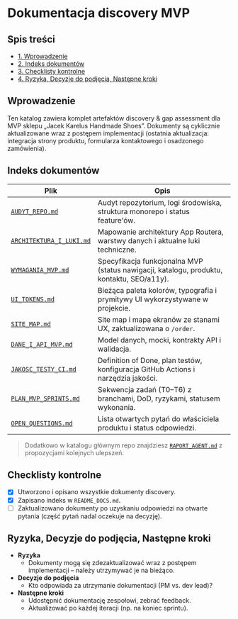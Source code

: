 # Dokumentacja discovery MVP

## Spis treści
- [1. Wprowadzenie](#wprowadzenie)
- [2. Indeks dokumentów](#indeks-dokumentow)
- [3. Checklisty kontrolne](#checklisty-kontrolne)
- [4. Ryzyka, Decyzje do podjęcia, Następne kroki](#ryzyka-decyzje-do-podjecia-nastepne-kroki)

## Wprowadzenie
Ten katalog zawiera komplet artefaktów discovery & gap assessment dla MVP sklepu „Jacek Karelus Handmade Shoes”. Dokumenty są cyklicznie aktualizowane wraz z postępem implementacji (ostatnia aktualizacja: integracja strony produktu, formularza kontaktowego i osadzonego zamówienia).

## Indeks dokumentów
| Plik | Opis |
| --- | --- |
| [`AUDYT_REPO.md`](./AUDYT_REPO.md) | Audyt repozytorium, logi środowiska, struktura monorepo i status feature'ów. |
| [`ARCHITEKTURA_I_LUKI.md`](./ARCHITEKTURA_I_LUKI.md) | Mapowanie architektury App Routera, warstwy danych i aktualne luki techniczne. |
| [`WYMAGANIA_MVP.md`](./WYMAGANIA_MVP.md) | Specyfikacja funkcjonalna MVP (status nawigacji, katalogu, produktu, kontaktu, SEO/a11y). |
| [`UI_TOKENS.md`](./UI_TOKENS.md) | Bieżąca paleta kolorów, typografia i prymitywy UI wykorzystywane w projekcie. |
| [`SITE_MAP.md`](./SITE_MAP.md) | Site map i mapa ekranów ze stanami UX, zaktualizowana o `/order`. |
| [`DANE_I_API_MVP.md`](./DANE_I_API_MVP.md) | Model danych, mocki, kontrakty API i walidacja. |
| [`JAKOSC_TESTY_CI.md`](./JAKOSC_TESTY_CI.md) | Definition of Done, plan testów, konfiguracja GitHub Actions i narzędzia jakości. |
| [`PLAN_MVP_SPRINTS.md`](./PLAN_MVP_SPRINTS.md) | Sekwencja zadań (T0–T6) z branchami, DoD, ryzykami, statusem wykonania. |
| [`OPEN_QUESTIONS.md`](./OPEN_QUESTIONS.md) | Lista otwartych pytań do właściciela produktu i status odpowiedzi. |

> Dodatkowo w katalogu głównym repo znajdziesz [`RAPORT_AGENT.md`](../RAPORT_AGENT.md) z propozycjami kolejnych ulepszeń.

## Checklisty kontrolne
- [x] Utworzono i opisano wszystkie dokumenty discovery.
- [x] Zapisano indeks w `README_DOCS.md`.
- [ ] Zaktualizowano dokumenty po uzyskaniu odpowiedzi na otwarte pytania (część pytań nadal oczekuje na decyzję).

## Ryzyka, Decyzje do podjęcia, Następne kroki
- **Ryzyka**
  - Dokumenty mogą się zdezaktualizować wraz z postępem implementacji – należy utrzymywać je na bieżąco.
- **Decyzje do podjęcia**
  - Kto odpowiada za utrzymanie dokumentacji (PM vs. dev lead)?
- **Następne kroki**
  - Udostępnić dokumentację zespołowi, zebrać feedback.
  - Aktualizować po każdej iteracji (np. na koniec sprintu).
